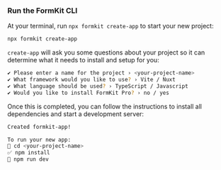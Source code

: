 ### Run the FormKit CLI

At your terminal, run `npx formkit create-app` to start your new project:

```sh
npx formkit create-app
```

`create-app` will ask you some questions about your project so it can determine what it needs to install and setup for you:

```sh
✔ Please enter a name for the project › <your-project-name>
✔ What framework would you like to use? › Vite / Nuxt
✔ What language should be used? › TypeScript / Javascript
✔ Would you like to install FormKit Pro? › no / yes
```

Once this is completed, you can follow the instructions to install all dependencies and start a development server:

```sh
Created formkit-app!

To run your new app:
📁 cd <your-project-name>
✅ npm install
🚀 npm run dev
```